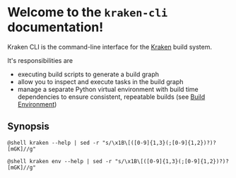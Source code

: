 # Welcome to the `kraken-cli` documentation!

  [Kraken]: https://pypi.org/project/kraken-build/

Kraken CLI is the command-line interface for the [Kraken][] build system. 

It's responsibilities are

* executing build scripts to generate a build graph
* allow you to inspect and execute tasks in the build graph
* manage a separate Python virtual environment with build time dependencies to ensure consistent, repeatable builds (see [Build Environment](./buildenv.md))

## Synopsis

``` title="$ kraken --help"
@shell kraken --help | sed -r "s/\x1B\[([0-9]{1,3}(;[0-9]{1,2})?)?[mGK]//g"
```

``` title="$ kraken env --help"
@shell kraken env --help | sed -r "s/\x1B\[([0-9]{1,3}(;[0-9]{1,2})?)?[mGK]//g"
```
